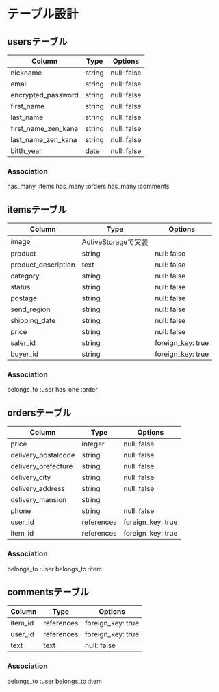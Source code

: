 # テーブル設計

## usersテーブル
| Column              | Type   | Options     |
| ------------------- | ------ | ----------- |
| nickname            | string | null: false |
| email               | string | null: false |
| encrypted_password  | string | null: false |
| first_name          | string | null: false |
| last_name           | string | null: false |
| first_name_zen_kana | string | null: false |
| last_name_zen_kana  | string | null: false |
| bitth_year          | date   | null: false |

### Association
has_many :items
has_many :orders
has_many :comments


## itemsテーブル
| Column              | Type             | Options           |
| ------------------- | ---------------- | ----------------- |
| image               | ActiveStorageで実装 |                 |
| product             | string           | null: false       |
| product_description | text             | null: false       |
| category            | string           | null: false       |  <!-- integer？ -->
| status              | string           | null: false       |
| postage             | string           | null: false       |
| send_region         | string           | null: false       |  <!-- integer？ -->
| shipping_date       | string           | null: false       |  <!-- integer？ -->
| price               | string           | null: false       |
| saler_id            | string           | foreign_key: true |
| buyer_id            | string           | foreign_key: true |

### Association
belongs_to :user
has_one :order

## ordersテーブル
| Column              | Type       | Options           |
| ------------------- | ---------- | ----------------- |
| price               | integer    | null: false       |  
| delivery_postalcode | string     | null: false       |  <!-- 郵便番号 -->
| delivery_prefecture | string     | null: false       |  <!-- 都道府県 -->
| delivery_city       | string     | null: false       |  <!-- 市区町村 -->
| delivery_address    | string     | null: false       |  <!-- 番地 -->
| delivery_mansion    | string     |                   |  <!-- 建物名（任意） -->
| phone               | string     | null: false       |
| user_id             | references | foreign_key: true |
| item_id             | references | foreign_key: true |

### Association
belongs_to :user
belongs_to :item

## commentsテーブル
| Column  | Type       | Options           |
| ------- | ---------- | ----------------- |
| item_id | references | foreign_key: true |
| user_id | references | foreign_key: true |
| text    | text       | null: false       |

### Association
belongs_to :user
belongs_to :item